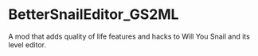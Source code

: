 # BetterSnailEditor_GS2ML
 A mod that adds quality of life features and hacks to Will You Snail and its level editor.
